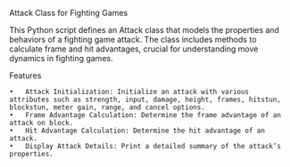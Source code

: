 Attack Class for Fighting Games

This Python script defines an Attack class that models the properties and behaviors of a fighting game attack. The class includes methods to calculate frame and hit advantages, crucial for understanding move dynamics in fighting games.

Features

	•	Attack Initialization: Initialize an attack with various attributes such as strength, input, damage, height, frames, hitstun, blockstun, meter gain, range, and cancel options.
	•	Frame Advantage Calculation: Determine the frame advantage of an attack on block.
	•	Hit Advantage Calculation: Determine the hit advantage of an attack.
	•	Display Attack Details: Print a detailed summary of the attack’s properties.
